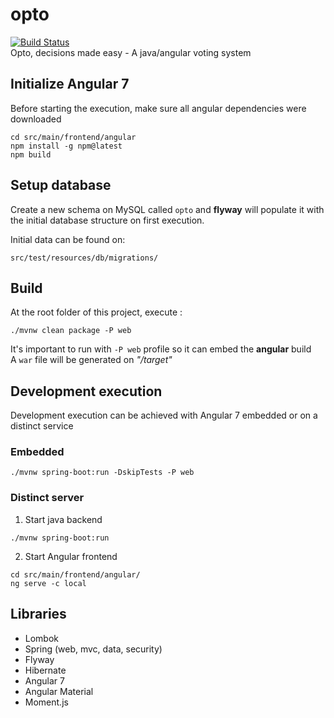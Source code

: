 # opto
[![Build Status](https://travis-ci.org/llicursi/opto.svg?branch=master)](https://travis-ci.org/llicursi/opto)  
Opto, decisions made easy - A java/angular voting system

## Initialize Angular 7
Before starting the execution, make sure all angular dependencies were downloaded
```
cd src/main/frontend/angular
npm install -g npm@latest
npm build
``` 

## Setup database
Create a new schema on MySQL called `opto` and **flyway** will populate it with 
the initial database structure on first execution. 

Initial data can be found on:
```
src/test/resources/db/migrations/
```

## Build
At the root folder of this project, execute : 
```
./mvnw clean package -P web
``` 
It's important to run with `-P web` profile so it can embed the **angular** build   
A `war` file will be generated on *"/target"*
 
## Development execution 
Development execution can be achieved with Angular 7 embedded or on a distinct service

### Embedded
```
./mvnw spring-boot:run -DskipTests -P web
```

### Distinct server
1. Start java backend
```
./mvnw spring-boot:run 
```
2. Start Angular frontend
```
cd src/main/frontend/angular/
ng serve -c local
```

## Libraries

 - Lombok
 - Spring (web, mvc, data, security)
 - Flyway
 - Hibernate
 - Angular 7
 - Angular Material
 - Moment.js
 